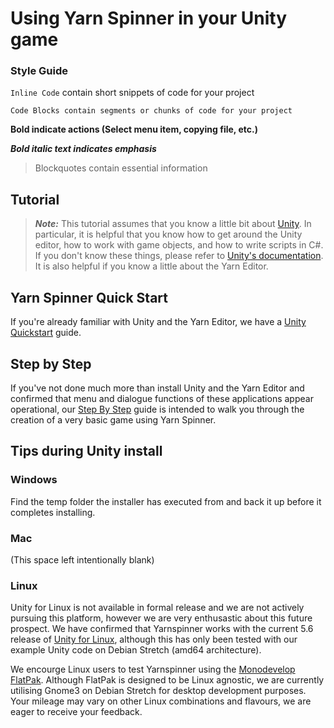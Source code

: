 # Using Yarn Spinner in your Unity game

### Style Guide

`Inline Code` contain short snippets of code for your project

    Code Blocks contain segments or chunks of code for your project

**Bold indicate actions (Select menu item, copying file, etc.)**

***Bold italic text indicates emphasis***

> Blockquotes contain essential information

## Tutorial

> ***Note:*** This tutorial assumes that you know a little bit about [Unity](http://www.unity3d.com). In particular, it is helpful that you know how to get around the Unity editor, how to work with game objects, and how to write scripts in C#. If you don't know these things, please refer to [Unity's documentation](http://unity3d.com/learn). It is also helpful if you know a little about the Yarn Editor.

## Yarn Spinner Quick Start

If you're already familiar with Unity and the Yarn Editor, we have a [Unity Quickstart](YarnSpinner-with-Unity-QuickStart.md) guide.

## Step by Step

If you've not done much more than install Unity and the Yarn Editor and confirmed that menu and dialogue functions of these applications appear operational, our [Step By Step](YarnSpinner-with-Unity-StepByStep.md) guide is intended to walk you through the creation of a very basic game using Yarn Spinner.

## Tips during Unity install

### Windows

Find the temp folder the installer has executed from and back it up before it completes installing.

### Mac

(This space left intentionally blank)

### Linux

Unity for Linux is not available in formal release and we are not actively pursuing this platform, however we are very enthusastic about this future prospect. We have confirmed that Yarnspinner works with the current 5.6 release of [Unity for Linux](https://forum.unity3d.com/threads/unity-on-linux-release-notes-and-known-issues.350256/), although this has only been tested with our example Unity code on Debian Stretch (amd64 architecture).

We encourge Linux users to test Yarnspinner using the [Monodevelop FlatPak](http://www.monodevelop.com/download/linux/). Although FlatPak is designed to be Linux agnostic, we are currently utilising Gnome3 on Debian Stretch for desktop development purposes. Your mileage may vary on other Linux combinations and flavours, we are eager to receive your feedback.

